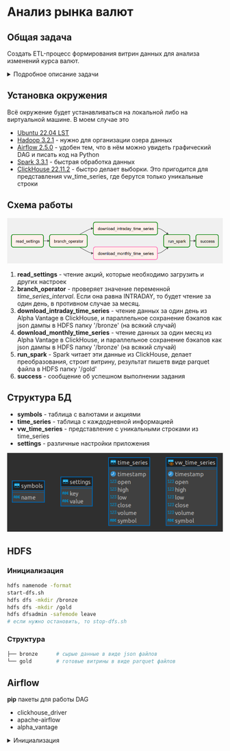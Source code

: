 # Анализ рынка валют

## Общая задача
Создать ETL-процесс формирования витрин данных для анализа изменений курса валют.

<details>
  <summary>Подробное описание задачи</summary>

Разработать скрипты загрузки данных в 2-х режимах:
- Инициализирующий – загрузка полного слепка данных источника
- Инкрементальный – загрузка дельты данных за прошедшие сутки

Организовать правильную структуру хранения данных

- Сырой слой данных
- Промежуточный слой
- Слой витрин

В качестве результата работы программного продукта необходимо написать скрипт, который формирует витрину данных следующего содержания

- Название валюты
- Суммарный объем торгов за последние сутки
- Курс валюты на момент открытия торгов для данных суток
- Курс валюты на момент закрытия торгов для данных суток
- Разница(в %) курса с момента открытия до момента закрытия торгов для данных суток
- Минимальный временной интервал, на котором был зафиксирован самый крупный объем торгов для данных суток
- Минимальный временной интервал, на котором был зафиксирован максимальный курс для данных суток
- Минимальный временной интервал, на котором был зафиксирован минимальный курс торгов для данных суток

**Дополнение**:

В качестве основы витрины необходимо выбрать 5-10 различных валют или акций компаний.

**Источники**:

https://www.alphavantage.co/
</details>



## Установка окружения

Всё окружение будет устанавливаться на локальной либо на виртуальной машине. В моем случае это

- [Ubuntu 22.04 LST](https://ubuntu.com/tutorials/install-ubuntu-desktop#1-overview)
- [Hadoop 3.2.1](https://hadoop.apache.org/docs/stable/hadoop-project-dist/hadoop-common/SingleCluster.html#Pseudo-Distributed_Operation) - нужно для организации озера данных
- [Airflow 2.5.0](https://airflow.apache.org/docs/apache-airflow/stable/start.html) - удобен тем, что в нём можно увидеть графический DAG и писать код на Python
- [Spark 3.3.1](https://spark.apache.org/downloads.html) - быстрая обработка данных
- [ClickHouse 22.11.2](./docker/clickhouse) - быстро делает выборки. Это пригодится для представления vw_time_series, где берутся только уникальные строки


## Схема работы

![График1](images/dag.png)

1. **read_settings** - чтение акций, которые необходимо загрузить и других настроек
1. **branch_operator** - проверяет значение переменной *time_series_interval*. Если она равна INTRADAY, то будет чтение за один день, в противном случае за месяц.
1. **download_intraday_time_series** - чтение данных за один день из Alpha Vantage в ClickHouse, и параллельное сохранение бэкапов как json дампы в HDFS папку '/bronze' (на всякий случай)
1. **download_monthly_time_series** - чтение данных за один месяц из Alpha Vantage в ClickHouse, и параллельное сохранение бэкапов как json дампы в HDFS папку '/bronze' (на всякий случай)
1. **run_spark** - Spark читает эти данные из ClickHouse, делает преобразования, строит витрину, результат пишетв виде parquet файла в HDFS папку '/gold'
1. **success** - сообщение об успешном выполнении задания


## Структура БД
- **symbols** - таблица с валютами и акциями
- **time_series** - таблица с каждодневной информацией
- **vw_time_series** - представление с уникальными строками из time_series
- **settings** - различные настройки приложения

![График1](images/er.png)


## HDFS

### Инициализация

```bash
hdfs namenode -format
start-dfs.sh
hdfs dfs -mkdir /bronze
hdfs dfs -mkdir /gold
hdfs dfsadmin -safemode leave  
# если нужно остановить, то stop-dfs.sh
```

### Структура

```bash
├── bronze      # сырые данные в виде json файлов
└── gold        # готовые витрины в виде parquet файлов
```


## Airflow

**pip** пакеты для работы DAG
- clickhouse_driver
- apache-airflow
- alpha_vantage

<details>
  <summary>Инициализация</summary>

```bash
# Airflow needs a home. `~/airflow` is the default, but you can put it
# somewhere else if you prefer (optional)
export AIRFLOW_HOME=~/airflow

# Install Airflow using the constraints file
AIRFLOW_VERSION=2.5.0
PYTHON_VERSION="$(python --version | cut -d " " -f 2 | cut -d "." -f 1-2)"
# For example: 3.7
CONSTRAINT_URL="https://raw.githubusercontent.com/apache/airflow/constraints-${AIRFLOW_VERSION}/constraints-${PYTHON_VERSION}.txt"
# For example: https://raw.githubusercontent.com/apache/airflow/constraints-2.5.0/constraints-3.7.txt
pip install "apache-airflow==${AIRFLOW_VERSION}" --constraint "${CONSTRAINT_URL}"

# set your key
export ALPHAVANTAGE_KEY=...

# The Standalone command will initialise the database, make a user,
# and start all components for you.
airflow standalone

# Visit localhost:8080 in the browser and use the admin account details
# shown on the terminal to login.
# Enable the example_bash_operator dag in the home page
```
</details>